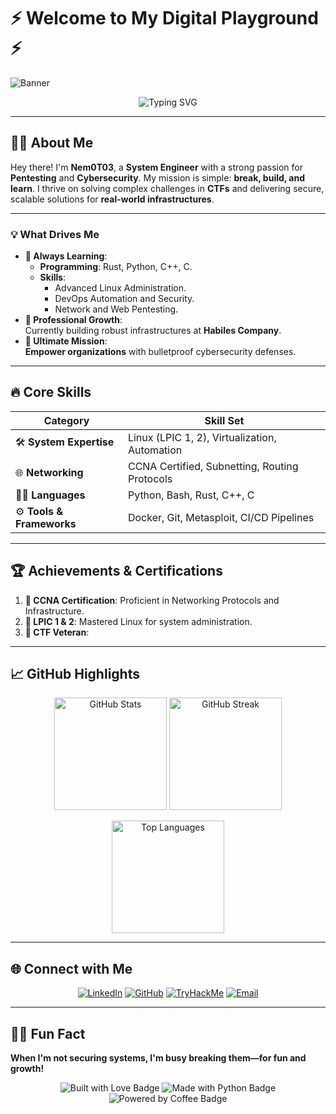 # ⚡ Welcome to My Digital Playground ⚡  

![Banner](https://img.shields.io/badge/-Cybersecurity%20Enthusiast-black?style=for-the-badge&logo=hackthebox&logoColor=white)  
<p align="center">  
  <img src="https://readme-typing-svg.demolab.com?font=Fira+Code&size=24&duration=4000&pause=1000&color=15F4EE&center=true&width=800&lines=System+Engineer+%7C+Cybersecurity+Specialist+%7C+CTF+Addict;Breaking+%2B+Building+to+Learn%2C+One+Challenge+at+a+Time!" alt="Typing SVG" />  
</p>  

---

## 🧑‍💻 About Me  

Hey there! I'm **Nem0T03**, a **System Engineer** with a strong passion for **Pentesting** and **Cybersecurity**. My mission is simple: **break, build, and learn**. I thrive on solving complex challenges in **CTFs** and delivering secure, scalable solutions for **real-world infrastructures**.  

---

### 💡 What Drives Me  
- **🌱 Always Learning**:  
  - **Programming**: Rust, Python, C++, C.  
  - **Skills**:  
    - Advanced Linux Administration.  
    - DevOps Automation and Security.  
    - Network and Web Pentesting.  
- **🏢 Professional Growth**:  
  Currently building robust infrastructures at **Habiles Company**.  
- **🎯 Ultimate Mission**:  
  **Empower organizations** with bulletproof cybersecurity defenses.  

---

## 🔥 Core Skills  

| **Category**               | **Skill Set**                 |  
|-----------------------------|-------------------------------|  
| 🛠️ **System Expertise**    | Linux (LPIC 1, 2), Virtualization, Automation |  
| 🌐 **Networking**           | CCNA Certified, Subnetting, Routing Protocols |  
| 🧑‍💻 **Languages**          | Python, Bash, Rust, C++, C    |  
| ⚙️ **Tools & Frameworks**   | Docker, Git, Metasploit, CI/CD Pipelines |  

---

## 🏆 Achievements & Certifications  

1. **💼 CCNA Certification**: Proficient in Networking Protocols and Infrastructure.  
2. **🐧 LPIC 1 & 2**: Mastered Linux for system administration.  
3. **🏅 CTF Veteran**:  
---

## 📈 GitHub Highlights  

<p align="center">  
  <img src="https://github-readme-stats.vercel.app/api?username=Nem0T03&show_icons=true&theme=radical&count_private=true" alt="GitHub Stats" height="180px" />  
  <img src="https://github-readme-streak-stats.herokuapp.com/?user=Nem0T03&theme=radical" alt="GitHub Streak" height="180px" />  
</p>  

<p align="center">  
  <img src="https://github-readme-stats.vercel.app/api/top-langs/?username=Nem0T03&layout=compact&theme=radical" alt="Top Languages" height="180px" />  
</p>  

---

## 🌐 Connect with Me  

<p align="center">  
  <a href="https://www.linkedin.com/in/nguy%E1%BB%85n-kim-b%C3%ACnh" target="_blank"><img src="https://img.shields.io/badge/-LinkedIn-blue?style=for-the-badge&logo=linkedin&logoColor=white" alt="LinkedIn"></a>  
  <a href="https://github.com/Nem0T03" target="_blank"><img src="https://img.shields.io/badge/-GitHub-black?style=for-the-badge&logo=github&logoColor=white" alt="GitHub"></a>  
  <a href="https://tryhackme.com/p/Nem0T03" target="_blank"><img src="https://img.shields.io/badge/-TryHackMe-darkgreen?style=for-the-badge&logo=tryhackme&logoColor=white" alt="TryHackMe"></a>  
  <a href="mailto:nem0t03@example.com"><img src="https://img.shields.io/badge/-Email-red?style=for-the-badge&logo=gmail&logoColor=white" alt="Email"></a>  
</p>  

---

## 🕵️‍♂️ Fun Fact  

**When I'm not securing systems, I'm busy breaking them—for fun and growth!**  

<p align="center">  
  <img src="https://forthebadge.com/images/badges/built-with-love.svg" alt="Built with Love Badge" />  
  <img src="https://forthebadge.com/images/badges/made-with-python.svg" alt="Made with Python Badge" />  
  <img src="https://forthebadge.com/images/badges/powered-by-coffee.svg" alt="Powered by Coffee Badge" />  
</p>  

